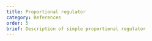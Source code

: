 ```yaml
---
title: Proportional regulator
category: References
order: 5
brief: Description of simple proportional regulator
---
```



